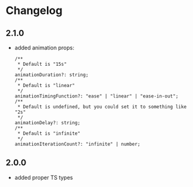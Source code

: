 # Changelog

## 2.1.0
- added animation props:
  ```
  /**
   * Default is "15s"
   */
  animationDuration?: string;
  /**
   * Default is "linear"
   */
  animationTimingFunction?: "ease" | "linear" | "ease-in-out";
  /**
   * Default is undefined, but you could set it to something like "2s"
   */
  animationDelay?: string;
  /**
   * Default is "infinite"
   */
  animationIterationCount?: "infinite" | number;
  ```

## 2.0.0
- added proper TS types
